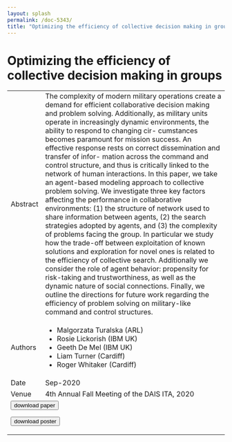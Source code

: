 ```yaml
---
layout: splash
permalink: /doc-5343/
title: "Optimizing the efficiency of collective decision making in groups"
---
```


# Optimizing the efficiency of collective decision making in groups

<table>
    <tbody>
    <tr>
        <td>Abstract</td>
        <td>The complexity of modern military operations create a demand for efficient collaborative decision making and problem solving. Additionally, as military units operate in increasingly dynamic environments, the ability to respond to changing cir- cumstances becomes paramount for mission success. An effective response rests on correct dissemination and transfer of infor- mation across the command and control structure, and thus is critically linked to the network of human interactions.
In this paper, we take an agent-based modeling approach to collective problem solving. We investigate three key factors affecting the performance in collaborative environments: (1) the structure of network used to share information between agents, (2) the search strategies adopted by agents, and (3) the complexity of problems facing the group. In particular we study how the trade-off between exploitation of known solutions and exploration for novel ones is related to the efficiency of collective search. Additionally we consider the role of agent behavior: propensity for risk-taking and trustworthiness, as well as the dynamic nature of social connections. Finally, we outline the directions for future work regarding the efficiency of problem solving on military-like command and control structures.</td>
    </tr>
    <tr>
        <td>Authors</td>
        <td>
            <ul>
                <li>Malgorzata Turalska (ARL)</li>
                <li>Rosie Lickorish (IBM UK)</li>
                <li>Geeth De Mel (IBM UK)</li>
                <li>Liam Turner (Cardiff)</li>
                <li>Roger Whitaker (Cardiff)</li>
            </ul>
        </td>
    </tr>
    <tr>
        <td>Date</td>
        <td>Sep-2020</td>
    </tr>
    <tr>
        <td>Venue</td>
        <td>4th Annual Fall Meeting of the DAIS ITA, 2020</td>
    </tr>
        <tr>
            <td colspan="2">
                <form method="get" action="https://ibm.box.com/v/doc-5343-paper">
                    <button type="submit">download paper</button>
                </form>
                <form method="get" action="https://ibm.box.com/v/doc-5343-poster">
                    <button type="submit">download poster</button>
                </form>
            </td>
        </tr>
    </tbody>
</table>
